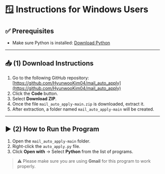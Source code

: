 # 🪟 Instructions for Windows Users

## ✅ Prerequisites

- Make sure Python is installed: [Download Python](https://www.python.org/downloads)

---

## 📥 (1) Download Instructions

1. Go to the following GitHub repository:  
   [https://github.com/HyunwooKim04/mail_auto_apply](https://github.com/HyunwooKim04/mail_auto_apply)
2. Click the **Code** button.
3. Select **Download ZIP**.
4. Once the file `mail_auto_apply-main.zip` is downloaded, extract it.
5. After extraction, a folder named `mail_auto_apply-main` will be created.

---

## ▶️ (2) How to Run the Program

1. Open the `mail_auto_apply-main` folder.
2. Right-click the `auto_apply.py` file.
3. Click **Open with** → Select **Python** from the list of programs.

> ⚠️ Please make sure you are using **Gmail** for this program to work properly.
